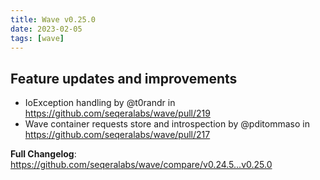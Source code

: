 ```yaml
---
title: Wave v0.25.0
date: 2023-02-05
tags: [wave]
---
```


## Feature updates and improvements

* IoException handling by @t0randr in https://github.com/seqeralabs/wave/pull/219
* Wave container requests store and introspection by @pditommaso in https://github.com/seqeralabs/wave/pull/217

**Full Changelog**: https://github.com/seqeralabs/wave/compare/v0.24.5...v0.25.0
